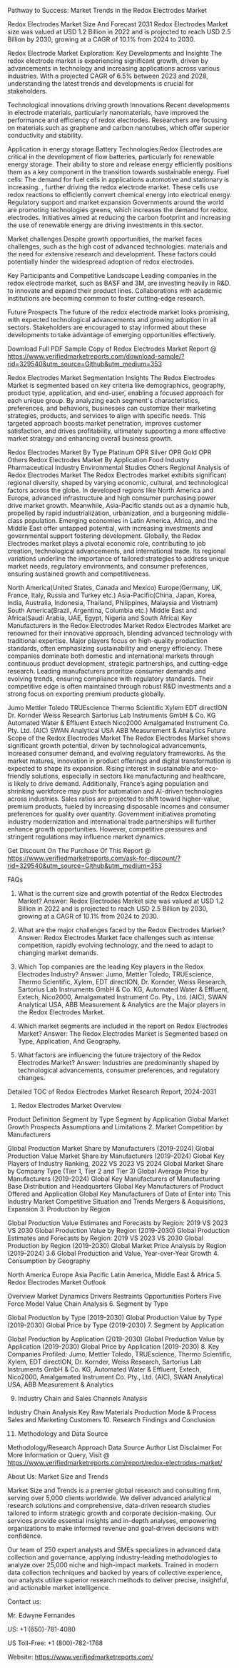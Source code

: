 Pathway to Success: Market Trends in the Redox Electrodes Market


Redox Electrodes Market Size And Forecast 2031
Redox Electrodes Market size was valued at USD 1.2 Billion in 2022 and is projected to reach USD 2.5 Billion by 2030, growing at a CAGR of 10.1% from 2024 to 2030.

Redox Electrode Market Exploration: Key Developments and Insights
The redox electrode market is experiencing significant growth, driven by advancements in technology and increasing applications across various industries. With a projected CAGR of 6.5% between 2023 and 2028, understanding the latest trends and developments is crucial for stakeholders.

Technological innovations driving growth
Innovations Recent developments in electrode materials, particularly nanomaterials, have improved the performance and efficiency of redox electrodes. Researchers are focusing on materials such as graphene and carbon nanotubes, which offer superior conductivity and stability.

Application in energy storage
Battery Technologies:Redox Electrodes are critical in the development of flow batteries, particularly for renewable energy storage. Their ability to store and release energy efficiently positions them as a key component in the transition towards sustainable energy.
Fuel cells: The demand for fuel cells in applications automotive and stationary is increasing. , further driving the redox electrode market. These cells use redox reactions to efficiently convert chemical energy into electrical energy.
Regulatory support and market expansion
Governments around the world are promoting technologies greens, which increases the demand for redox. electrodes. Initiatives aimed at reducing the carbon footprint and increasing the use of renewable energy are driving investments in this sector.

Market challenges
Despite growth opportunities, the market faces challenges, such as the high cost of advanced technologies. materials and the need for extensive research and development. These factors could potentially hinder the widespread adoption of redox electrodes.

Key Participants and Competitive Landscape
Leading companies in the redox electrode market, such as BASF and 3M, are investing heavily in R&D. to innovate and expand their product lines. Collaborations with academic institutions are becoming common to foster cutting-edge research.

Future Prospects
The future of the redox electrode market looks promising, with expected technological advancements and growing adoption in all sectors. Stakeholders are encouraged to stay informed about these developments to take advantage of emerging opportunities effectively.

Download Full PDF Sample Copy of Redox Electrodes Market Report @ https://www.verifiedmarketreports.com/download-sample/?rid=329540&utm_source=Github&utm_medium=353

Redox Electrodes Market Segmentation Insights
The Redox Electrodes Market is segmented based on key criteria like demographics, geography, product type, application, and end-user, enabling a focused approach for each unique group. By analyzing each segment's characteristics, preferences, and behaviors, businesses can customize their marketing strategies, products, and services to align with specific needs. This targeted approach boosts market penetration, improves customer satisfaction, and drives profitability, ultimately supporting a more effective market strategy and enhancing overall business growth.

Redox Electrodes Market By Type
Platinum OPR
Silver OPR
Gold OPR
Others
Redox Electrodes Market By Application
Food Industry
Pharmaceutical Industry
Environmental Studies
Others
Regional Analysis of Redox Electrodes Market
The Redox Electrodes market exhibits significant regional diversity, shaped by varying economic, cultural, and technological factors across the globe. In developed regions like North America and Europe, advanced infrastructure and high consumer purchasing power drive market growth. Meanwhile, Asia-Pacific stands out as a dynamic hub, propelled by rapid industrialization, urbanization, and a burgeoning middle-class population. Emerging economies in Latin America, Africa, and the Middle East offer untapped potential, with increasing investments and governmental support fostering development. Globally, the Redox Electrodes market plays a pivotal economic role, contributing to job creation, technological advancements, and international trade. Its regional variations underline the importance of tailored strategies to address unique market needs, regulatory environments, and consumer preferences, ensuring sustained growth and competitiveness.

North America(United States, Canada and Mexico)
Europe(Germany, UK, France, Italy, Russia and Turkey etc.)
Asia-Pacific(China, Japan, Korea, India, Australia, Indonesia, Thailand, Philippines, Malaysia and Vietnam)
South America(Brazil, Argentina, Columbia etc.)
Middle East and Africa(Saudi Arabia, UAE, Egypt, Nigeria and South Africa)
Key Manufacturers in the Redox Electrodes Market
Redox Electrodes Market are renowned for their innovative approach, blending advanced technology with traditional expertise. Major players focus on high-quality production standards, often emphasizing sustainability and energy efficiency. These companies dominate both domestic and international markets through continuous product development, strategic partnerships, and cutting-edge research. Leading manufacturers prioritize consumer demands and evolving trends, ensuring compliance with regulatory standards. Their competitive edge is often maintained through robust R&D investments and a strong focus on exporting premium products globally.

Jumo
Mettler Toledo
TRUEscience
Thermo Scientific
Xylem
EDT directION
Dr. Kornder
Weiss Research
Sartorius Lab Instruments GmbH & Co. KG
Automated Water & Effluent
Extech
Nico2000
Amalgamated Instrument Co. Pty.
Ltd. (AIC)
SWAN Analytical USA
ABB Measurement & Analytics
Future Scope of the Redox Electrodes Market
The Redox Electrodes Market shows significant growth potential, driven by technological advancements, increased consumer demand, and evolving regulatory frameworks. As the market matures, innovation in product offerings and digital transformation is expected to shape its expansion. Rising interest in sustainable and eco-friendly solutions, especially in sectors like manufacturing and healthcare, is likely to drive demand. Additionally, France’s aging population and shrinking workforce may push for automation and AI-driven technologies across industries. Sales ratios are projected to shift toward higher-value, premium products, fueled by increasing disposable incomes and consumer preferences for quality over quantity. Government initiatives promoting industry modernization and international trade partnerships will further enhance growth opportunities. However, competitive pressures and stringent regulations may influence market dynamics.

Get Discount On The Purchase Of This Report @ https://www.verifiedmarketreports.com/ask-for-discount/?rid=329540&utm_source=Github&utm_medium=353

FAQs
1. What is the current size and growth potential of the Redox Electrodes Market?
Answer: Redox Electrodes Market size was valued at USD 1.2 Billion in 2022 and is projected to reach USD 2.5 Billion by 2030, growing at a CAGR of 10.1% from 2024 to 2030.

2. What are the major challenges faced by the Redox Electrodes Market?
Answer: Redox Electrodes Market face challenges such as intense competition, rapidly evolving technology, and the need to adapt to changing market demands.

3. Which Top companies are the leading Key players in the Redox Electrodes Industry?
Answer: Jumo, Mettler Toledo, TRUEscience, Thermo Scientific, Xylem, EDT directION, Dr. Kornder, Weiss Research, Sartorius Lab Instruments GmbH & Co. KG, Automated Water & Effluent, Extech, Nico2000, Amalgamated Instrument Co. Pty., Ltd. (AIC), SWAN Analytical USA, ABB Measurement & Analytics are the Major players in the Redox Electrodes Market.

4. Which market segments are included in the report on Redox Electrodes Market?
Answer: The Redox Electrodes Market is Segmented based on Type, Application, And Geography.

5. What factors are influencing the future trajectory of the Redox Electrodes Market?
Answer: Industries are predominantly shaped by technological advancements, consumer preferences, and regulatory changes.

Detailed TOC of Redox Electrodes Market Research Report, 2024-2031
1. Redox Electrodes Market Overview

Product Definition
Segment by Type
Segment by Application
Global Market Growth Prospects
Assumptions and Limitations
2. Market Competition by Manufacturers

Global Production Market Share by Manufacturers (2019-2024)
Global Production Value Market Share by Manufacturers (2019-2024)
Global Key Players of Industry Ranking, 2022 VS 2023 VS 2024
Global Market Share by Company Type (Tier 1, Tier 2 and Tier 3)
Global Average Price by Manufacturers (2019-2024)
Global Key Manufacturers of Manufacturing Base Distribution and Headquarters
Global Key Manufacturers of Product Offered and Application
Global Key Manufacturers of Date of Enter into This Industry
Market Competitive Situation and Trends
Mergers & Acquisitions, Expansion
3. Production by Region

Global Production Value Estimates and Forecasts by Region: 2019 VS 2023 VS 2030
Global Production Value by Region (2019-2030)
Global Production Estimates and Forecasts by Region: 2019 VS 2023 VS 2030
Global Production by Region (2019-2030)
Global Market Price Analysis by Region (2019-2024) 3.6 Global Production and Value, Year-over-Year Growth
4. Consumption by Geography

North America
Europe
Asia Pacific
Latin America, Middle East & Africa
5. Redox Electrodes Market Outlook

Overview
Market Dynamics
Drivers
Restraints
Opportunities
Porters Five Force Model
Value Chain Analysis 
6. Segment by Type

Global Production by Type (2019-2030)
Global Production Value by Type (2019-2030)
Global Price by Type (2019-2030)
7. Segment by Application

Global Production by Application (2019-2030)
Global Production Value by Application (2019-2030)
Global Price by Application (2019-2030)
8. Key Companies Profiled: Jumo, Mettler Toledo, TRUEscience, Thermo Scientific, Xylem, EDT directION, Dr. Kornder, Weiss Research, Sartorius Lab Instruments GmbH & Co. KG, Automated Water & Effluent, Extech, Nico2000, Amalgamated Instrument Co. Pty., Ltd. (AIC), SWAN Analytical USA, ABB Measurement & Analytics

9. Industry Chain and Sales Channels Analysis

Industry Chain Analysis
Key Raw Materials
Production Mode & Process
Sales and Marketing
Customers
10. Research Findings and Conclusion

11. Methodology and Data Source

Methodology/Research Approach
Data Source
Author List
Disclaimer
For More Information or Query, Visit @ https://www.verifiedmarketreports.com/report/redox-electrodes-market/

About Us: Market Size and Trends

Market Size and Trends is a premier global research and consulting firm, serving over 5,000 clients worldwide. We deliver advanced analytical research solutions and comprehensive, data-driven research studies tailored to inform strategic growth and corporate decision-making. Our services provide essential insights and in-depth analyses, empowering organizations to make informed revenue and goal-driven decisions with confidence.

Our team of 250 expert analysts and SMEs specializes in advanced data collection and governance, applying industry-leading methodologies to analyze over 25,000 niche and high-impact markets. Trained in modern data collection techniques and backed by years of collective experience, our analysts utilize superior research methods to deliver precise, insightful, and actionable market intelligence.

Contact us:

Mr. Edwyne Fernandes

US: +1 (650)-781-4080

US Toll-Free: +1 (800)-782-1768

Website: https://www.verifiedmarketreports.com/
